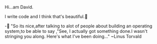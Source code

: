 Hi...am David.

I write code and I think that's beautiful.🐾




-🐼 "So its nice,after talking to alot of people about building  an operating system,to be able to say ,"See, I actually got something done.I wasn't stringing you along. Here's what I've been doing..." ~Linus Torvald


<!---
davdtheemonk/davdtheemonk is a ✨ special ✨ repository because its `README.md` (this file) appears on your GitHub profile.
You can click the Preview link to take a look at your changes.
--->
